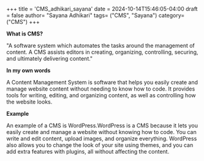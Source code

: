 +++
title = 'CMS_adhikari_sayana'
date = 2024-10-14T15:46:05-04:00
draft = false
author= "Sayana Adhikari"
tags= ("CMS", "Sayana")
category= ("CMS")
+++

**What is CMS?**

"A software system which automates the tasks around the management of content. A CMS assists editors in creating, organizing, controlling, securing, and ultimately delivering content."

**In my own words**

A Content Management System is software that helps you easily create and manage website content without needing to know how to code. It provides tools for writing, editing, and organizing content, as well as controlling how the website looks.

**Example**

An example of a CMS is WordPress.WordPress is a CMS because it lets you easily create and manage a website without knowing how to code. You can write and edit content, upload images, and organize everything. WordPress also allows you to change the look of your site using themes, and you can add extra features with plugins, all without affecting the content.







